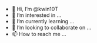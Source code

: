 - 👋 Hi, I’m @kwin10T
- 👀 I’m interested in ...
- 🌱 I’m currently learning ...
- 💞️ I’m looking to collaborate on ...
- 📫 How to reach me ...

<!---
kwin10T/kwin10T is a ✨ special ✨ repository because its `README.md` (this file) appears on your GitHub profile.
You can click the Preview link to take a look at your changes.
--->
